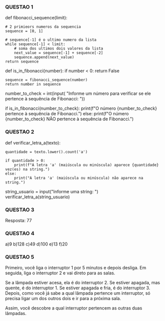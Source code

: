 ### QUESTAO 1

def fibonacci_sequence(limit):

    # 2 primieors numeros da sequencia
    sequence = [0, 1]

    # sequence[-1] é o ultimo numero da lista
    while sequence[-1] < limit:
        # soma dos ultimos dois valores da lista
        next_value = sequence[-1] + sequence[-2]
        sequence.append(next_value)
    return sequence


def is_in_fibonacci(number):
    if number < 0:
        return False

    sequence = fibonacci_sequence(number)
    return number in sequence


number_to_check = int(input(
    "Informe um número para verificar se ele pertence à sequência de Fibonacci: "))

if is_in_fibonacci(number_to_check):
    print(f"O número {number_to_check} pertence à sequência de Fibonacci.")
else:
    print(f"O número {number_to_check} NÃO pertence à sequência de Fibonacci.")



### QUESTAO 2

def verificar_letra_a(texto):

    quantidade = texto.lower().count('a')

    if quantidade > 0:
        print(f"A letra 'a' (maiúscula ou minúscula) aparece {quantidade} vez(es) na string.")
    else:
        print("A letra 'a' (maiúscula ou minúscula) não aparece na string.")


string_usuario = input("Informe uma string: ")
verificar_letra_a(string_usuario)

### QUESTAO 3
Resposta: 77

### QUESTAO 4
a)9   b)128  c)49   d)100   e)13   f)20


### QUESTAO 5
Primeiro, você liga o interruptor 1 por 5 minutos e depois desliga. Em seguida, liga o interruptor 2 e vai direto para as salas.

Se a lâmpada estiver acesa, ela é do interruptor 2.
Se estiver apagada, mas quente, é do interruptor 1.
Se estiver apagada e fria, é do interruptor 3.
Depois, como você já sabe a qual lâmpada pertence um interruptor, só precisa ligar um dos outros dois e ir para a próxima sala.

Assim, você descobre a qual interruptor pertencem as outras duas lâmpadas.